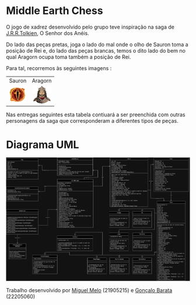 # Middle Earth Chess

O jogo de xadrez desenvolvido pelo grupo teve inspiração na saga de [J.R.R.Tolkien](https://en.wikipedia.org/wiki/J._R._R._Tolkien), O Senhor dos Anéis.

Do lado das peças pretas, joga o lado do mal onde o olho de Sauron toma a posição de Rei e,
do lado das peças brancas, temos o dito lado do bem no qual Aragorn ocupa toma também a posição de Rei.

Para tal, recorremos às seguintes imagens :

<table>
  <tr>
    <td align="center">Sauron</td>
    <td align="center">Aragorn</td>
  </tr>
  <tr>
    <td align="center"><img src="src/images/crazy_emoji_black.png" alt="Sauron"></td>
    <td align="center"><img src="src/images/crazy_emoji_white.png" alt="Aragorn"></td>
  </tr>
</table>

Nas entregas seguintes esta tabela contiuará a ser preenchida com outras personagens da 
saga que corresponderam a diferentes tipos de peças.




# Diagrama UML
<p align="center">
  <img src="diagrama.png" alt="Diagrama UML">
</p>



Trabalho desenvolvido por [Miguel Melo](https://github.com/miguel-melo-a21905215) (21905215) e [Gonçalo Barata](https://github.com/goncalo-barata-a22205060) (22205060)
